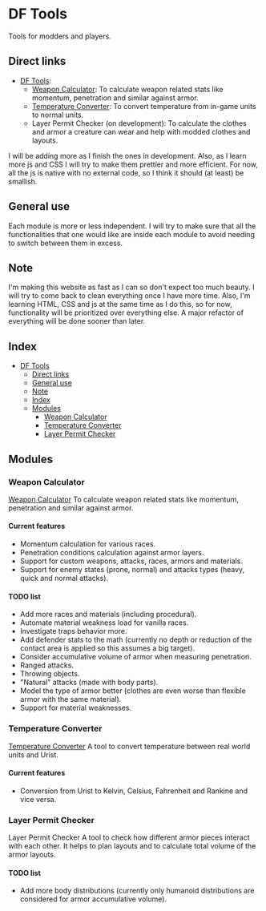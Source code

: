 # DF Tools
Tools for modders and players.

## Direct links
- [DF Tools](https://jose96xd.github.io/DF_Tools/):
    - [Weapon Calculator](https://jose96xd.github.io/DF_Tools/Modules/WeaponCalculator.html): To calculate weapon related stats like momentum, penetration and similar against armor.
    - [Temperature Converter](https://jose96xd.github.io/DF_Tools/Modules/TemperatureConverter.html): To convert temperature from in-game units to normal units.
    - Layer Permit Checker (on development): To calculate the clothes and armor a creature can wear and help with modded clothes and layouts.


I will be adding more as I finish the ones in development. Also, as I learn more js and CSS I will try to make them prettier and more efficient.
For now, all the js is native with no external code, so I think it should (at least) be smallish.

## General use
Each module is more or less independent. I will try to make sure that all the functionalities that one would like are inside each module to avoid needing to switch between them in excess.

## Note
I'm making this website as fast as I can so don't expect too much beauty. I will try to come back to clean everything once I have more time. Also, I'm learning HTML, CSS and js at the same time as I do this, so for now, functionality will be prioritized over everything else.
A major refactor of everything will be done sooner than later.


## Index
- [DF Tools](#df-tools)
  - [Direct links](#direct-links)
  - [General use](#general-use)
  - [Note](#note)
  - [Index](#index)
  - [Modules](#modules)
    - [Weapon Calculator](#weapon-calculator)
    - [Temperature Converter](#temperature-converter)
    - [Layer Permit Checker](#layer-permit-checker)

## Modules

### Weapon Calculator
[Weapon Calculator](https://jose96xd.github.io/DF_Tools/Modules/WeaponCalculator.html)
To calculate weapon related stats like momentum, penetration and similar against armor.

#### Current features
- Momentum calculation for various races.
- Penetration conditions calculation against armor layers.
- Support for custom weapons, attacks, races, armors and materials.
- Support for enemy states (prone, normal) and attacks types (heavy, quick and normal attacks).

#### TODO list
- Add more races and materials (including procedural).
- Automate material weakness load for vanilla races.
- Investigate traps behavior more.
- Add defender stats to the math (currently no depth or reduction of the contact area is applied so this assumes a big target).
- Consider accumulative volume of armor when measuring penetration.
- Ranged attacks.
- Throwing objects.
- "Natural" attacks (made with body parts).
- Model the type of armor better (clothes are even worse than flexible armor with the same material).
- Support for material weaknesses.

### Temperature Converter
[Temperature Converter](https://jose96xd.github.io/DF_Tools/Modules/TemperatureConverter.html)
A tool to convert temperature between real world units and Urist.

#### Current features
- Conversion from Urist to Kelvin, Celsius, Fahrenheit and Rankine and vice versa.

### Layer Permit Checker
Layer Permit Checker
A tool to check how different armor pieces interact with each other. It helps to plan layouts and to calculate total volume of the armor layouts. 

#### TODO list
- Add more body distributions (currently only humanoid distributions are considered for armor accumulative volume).
